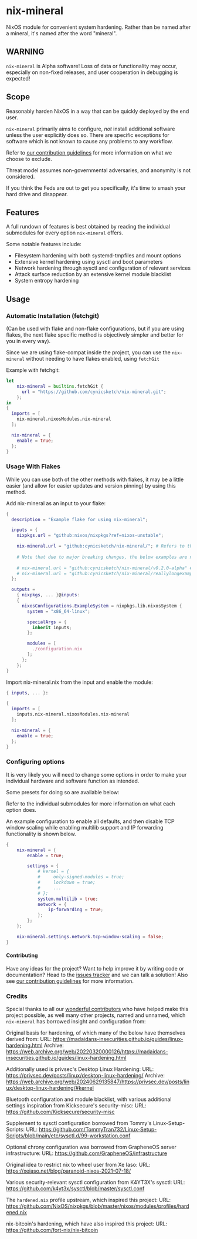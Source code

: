 # nix-mineral
NixOS module for convenient system hardening.
Rather than be named after a mineral, it's named after the word "mineral".

## WARNING
`nix-mineral` is Alpha software! Loss of data or functionality may occur, especially on non-fixed releases, and user cooperation in debugging is expected!

## Scope
Reasonably harden NixOS in a way that can be quickly deployed by the end user.

`nix-mineral` primarily aims to configure, *not* install additional software unless the user explicitly does so. There are specific exceptions for software which is not known to cause any problems to any workflow.

Refer to [our contribution guidelines](docs/CONTRIBUTING.md) for more information on what we choose to exclude.

Threat model assumes non-governmental adversaries, and anonymity is not considered.

If you think the Feds are out to get you specifically, it's time to smash your hard drive and disappear.

## Features
A full rundown of features is best obtained by reading the individual submodules
for every option `nix-mineral` offers.

Some notable features include:
- Filesystem hardening with both systemd-tmpfiles and mount options
- Extensive kernel hardening using sysctl and boot parameters
- Network hardening through sysctl and configuration of relevant services
- Attack surface reduction by an extensive kernel module blacklist
- System entropy hardening

## Usage

### Automatic Installation (fetchgit)
(Can be used with flake and non-flake configurations, but if you are using flakes, the next flake specific method is objectively simpler and better for you in every way).

Since we are using flake-compat inside the project, you can use the `nix-mineral` without needing to have flakes enabled, using `fetchGit`

Example with fetchgit:
```nix
let
    nix-mineral = builtins.fetchGit {
      url = "https://github.com/cynicsketch/nix-mineral.git";
    };
in
{
  imports = [
    nix-mineral.nixosModules.nix-mineral
  ];

  nix-mineral = {
    enable = true;
  };
}
```
### Usage With Flakes

While you can use both of the other methods with flakes, it may be a little easier (and allow for easier updates and version pinning) by using this method.

Add nix-mineral as an input to your flake:

```nix
{
  description = "Example flake for using nix-mineral";

  inputs = {
    nixpkgs.url = "github:nixos/nixpkgs?ref=nixos-unstable";

    nix-mineral.url = "github:cynicsketch/nix-mineral/"; # Refers to the main branch and is updated to the latest commit when you use "nix flake update"
    
    # Note that due to major breaking changes, the below examples are not compatible with commits or releases prior to 0.2.0a!
    
    # nix-mineral.url = "github:cynicsketch/nix-mineral/v0.2.0-alpha" # Refers to a specific tag and follows that tag until you change it
    # nix-mineral.url = "github:cynicsketch/nix-mineral/reallylongexamplehashforthecommitandall9" # Refers to a specific commit and follows that until you change it 
  };

  outputs =
    { nixpkgs, ... }@inputs:
    {
      nixosConfigurations.ExampleSystem = nixpkgs.lib.nixosSystem {
        system = "x86_64-linux";

        specialArgs = {
          inherit inputs;
        };

        modules = [
          ./configuration.nix
        ];
      };
    };
}
```

Import nix-mineral.nix from the input and enable the module:

```nix
{ inputs, ... }:

{
  imports = [
    inputs.nix-mineral.nixosModules.nix-mineral
  ];

  nix-mineral = {
    enable = true;
  };
}
```

### Configuring options
It is very likely you will need to change some options in order to make your
individual hardware and software function as intended.

Some presets for doing so are available below:
[](https://github.com/cynicsketch/nix-mineral/tree/main/presets)

Refer to the individual submodules for more information on what each option does.

An example configuration to enable all defaults, and then disable TCP window
scaling while enabling multilib support and IP forwarding functionality is
shown below.
```nix
{
    nix-mineral = {
        enable = true;

        settings = {
            # kernel = {
            #     only-signed-modules = true;
            #     lockdown = true;
            #     ...
            # };
            system.multilib = true;
            network = {
                ip-forwarding = true;
            };
        };
    };

    nix-mineral.settings.network.tcp-window-scaling = false;
}
```

#### Contributing
Have any ideas for the project? Want to help improve it by writing code or documentation? Head to the [issues tracker](https://github.com/cynicsketch/nix-mineral/issues) and we can talk a solution!
Also see [our contribution guidelines](docs/CONTRIBUTING.md) for more information.

### Credits
Special thanks to all our [wonderful contributors](https://github.com/cynicsketch/nix-mineral/graphs/contributors) who have helped make this project possible, as well many other projects, named and unnamed, which `nix-mineral` has borrowed insight and configuration from:

Original basis for hardening, of which many of the below have themselves derived from:
URL: https://madaidans-insecurities.github.io/guides/linux-hardening.html
Archive: https://web.archive.org/web/20220320000126/https://madaidans-insecurities.github.io/guides/linux-hardening.html

Additionally used is privsec's Desktop Linux Hardening:
URL: https://privsec.dev/posts/linux/desktop-linux-hardening/
Archive: https://web.archive.org/web/20240629135847/https://privsec.dev/posts/linux/desktop-linux-hardening/#kernel

Bluetooth configuration and module blacklist, with various additional settings inspiration from Kicksecure's security-misc:
URL: https://github.com/Kicksecure/security-misc

Supplement to sysctl configuration borrowed from Tommy's Linux-Setup-Scripts:
URL: https://github.com/TommyTran732/Linux-Setup-Scripts/blob/main/etc/sysctl.d/99-workstation.conf

Optional chrony configuration was borrowed from GrapheneOS server infrastructure:
URL: https://github.com/GrapheneOS/infrastructure

Original idea to restrict nix to wheel user from Xe Iaso:
URL: https://xeiaso.net/blog/paranoid-nixos-2021-07-18/

Various security-relevant sysctl configuration from K4YT3X's sysctl:
URL: https://github.com/k4yt3x/sysctl/blob/master/sysctl.conf

The `hardened.nix` profile upstream, which inspired this project:
URL: https://github.com/NixOS/nixpkgs/blob/master/nixos/modules/profiles/hardened.nix

nix-bitcoin's hardening, which have also inspired this project:
URL: https://github.com/fort-nix/nix-bitcoin
